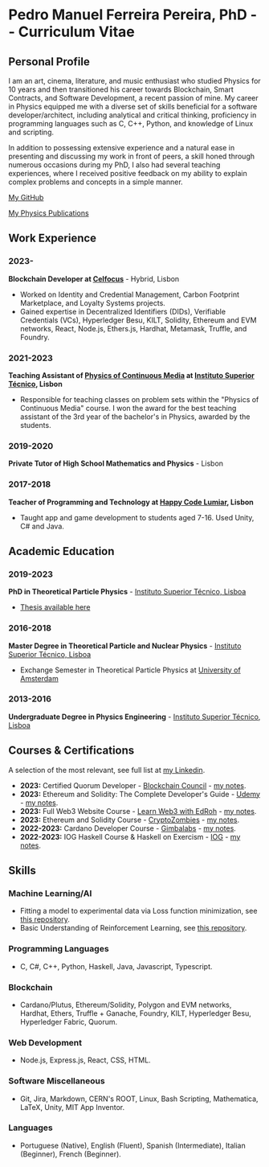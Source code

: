 # Pedro Manuel Ferreira Pereira, PhD -- Curriculum Vitae

## Personal Profile

I am an art, cinema, literature, and music enthusiast who studied Physics for 10 years and then transitioned his career towards Blockchain, Smart Contracts, and Software Development, a recent passion of mine. My career in Physics equipped me with a diverse set of skills beneficial for a software developer/architect, including analytical and critical thinking, proficiency in programming languages such as C, C++, Python, and knowledge of Linux and scripting. 

In addition to possessing extensive experience and a natural ease in presenting and discussing my work in front of peers, a skill honed through numerous occasions during my PhD, I also had several teaching experiences, where I received positive feedback on my ability to explain complex problems and concepts in a simple manner.

[My GitHub](https://github.com/PP144gh)

[My Physics Publications](https://inspirehep.net/authors/1638935?ui-citation-summary=true)
## Work Experience

### 2023-
**Blockchain Developer at [Celfocus](https://www.celfocus.com/)** - Hybrid, Lisbon
- Worked on Identity and Credential Management, Carbon Footprint Marketplace, and Loyalty Systems projects.
- Gained expertise in Decentralized Identifiers (DIDs), Verifiable Credentials (VCs), Hyperledger Besu, KILT, Solidity, Ethereum and EVM networks, React, Node.js, Ethers.js, Hardhat, Metamask, Truffle, and Foundry.

### 2021-2023
**Teaching Assistant of [Physics of Continuous Media](https://fenix.tecnico.ulisboa.pt/disciplinas/FMCon/2022-2023/2-semestre) at [Instituto Superior Técnico](https://www.tecnico.ulisboa.pt), Lisbon**
- Responsible for teaching classes on problem sets within the "Physics of Continuous Media" course. I won the award for the best teaching assistant of the 3rd year of the bachelor's in Physics, awarded by the students.

### 2019-2020
**Private Tutor of High School Mathematics and Physics** - Lisbon

### 2017-2018
**Teacher of Programming and Technology at [Happy Code Lumiar](http://www.happycode.pt/), Lisbon**
- Taught app and game development to students aged 7-16. Used Unity, C# and Java.

## Academic Education

### 2019-2023
**PhD in Theoretical Particle Physics** - [Instituto Superior Técnico, Lisboa](http://www.tecnico.ulisboa.pt)
- [Thesis available here](https://inspirehep.net/literature/2751900)

### 2016-2018
**Master Degree in Theoretical Particle and Nuclear Physics** - [Instituto Superior Técnico, Lisboa](http://www.tecnico.ulisboa.pt)
- Exchange Semester in Theoretical Particle Physics at [University of Amsterdam](https://www.uva.nl/en)

### 2013-2016
**Undergraduate Degree in Physics Engineering** - [Instituto Superior Técnico, Lisboa](http://www.tecnico.ulisboa.pt)

## Courses & Certifications

A selection of the most relevant, see full list at [my Linkedin](https://www.linkedin.com/in/pedro-m-f-pereira-9aa02bb5/).

- **2023:** Certified Quorum Developer - [Blockchain Council](https://www.credential.net/cad2e931-6604-43bb-9014-70bf7ff65963#gs.0q57qn) - [my notes](https://github.com/PP144gh/quorum-besu_tests).
- **2023:** Ethereum and Solidity: The Complete Developer's Guide - [Udemy](https://www.udemy.com/course/ethereum-and-solidity-the-complete-developers-guide/?couponCode=24T4FS22124) - [my notes](https://github.com/PP144gh/ethereum_engineer).
- **2023:** Full Web3 Website Course - [Learn Web3 with EdRoh](https://www.youtube.com/watch?v=ynFNLBP2TPs) - [my notes](https://github.com/PP144gh/Web3_Website).
- **2023:** Ethereum and Solidity Course - [CryptoZombies](https://cryptozombies.io/) - [my notes](https://github.com/PP144gh/solidity_tutorial).
- **2022-2023:** Cardano Developer Course - [Gimbalabs](https://gimbalabs.com/gimbalgrid) - [my notes](https://github.com/PP144gh/Cardano_offchain_code).
- **2022-2023:** IOG Haskell Course & Haskell on Exercism - [IOG](https://iog.io/) - [my notes](https://github.com/PP144gh/haskell_exercism).

## Skills

### Machine Learning/AI

- Fitting a model to experimental data via Loss function minimization, see [this repository](https://github.com/PP144gh/physics_code/tree/master/vlq_parameter_space_generator).
- Basic Understanding of Reinforcement Learning, see [this repository](https://github.com/PP144gh/physics_code/tree/master/reinforcement_learning).

### Programming Languages

- C, C#, C++, Python, Haskell, Java, Javascript, Typescript.

### Blockchain

- Cardano/Plutus, Ethereum/Solidity, Polygon and EVM networks, Hardhat, Ethers, Truffle + Ganache, Foundry, KILT, Hyperledger Besu, Hyperledger Fabric, Quorum.

### Web Development

- Node.js, Express.js, React, CSS, HTML.

### Software Miscellaneous

- Git, Jira, Markdown, CERN's ROOT, Linux, Bash Scripting, Mathematica, LaTeX, Unity, MIT App Inventor.

### Languages

- Portuguese (Native), English (Fluent), Spanish (Intermediate), Italian (Beginner), French (Beginner).


